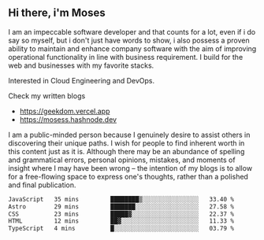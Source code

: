 ## Hi there, i'm Moses

I am an impeccable software developer and that counts for a lot, even if i do say so myself, but i don't just have words to show, i also possess a proven ability to maintain and enhance company software with the aim of improving operational functionality in line with business requirement. I build for the web and businesses with my favorite stacks.

Interested in Cloud Engineering and DevOps.

Check my written blogs
- https://geekdom.vercel.app
- https://mosess.hashnode.dev
  
I am a public-minded person because I genuinely desire to assist others in discovering their unique paths. I wish for people to find inherent worth in this content just as it is. Although there may be an abundance of spelling and grammatical errors, personal opinions, mistakes, and moments of insight where I may have been wrong – the intention of my blogs is to allow for a free-flowing space to express one's thoughts, rather than a polished and final publication.
<!--START_SECTION:waka-->

```txt
JavaScript   35 mins         ████████▒░░░░░░░░░░░░░░░░   33.40 %
Astro        29 mins         ███████░░░░░░░░░░░░░░░░░░   27.58 %
CSS          23 mins         █████▓░░░░░░░░░░░░░░░░░░░   22.37 %
HTML         12 mins         ██▓░░░░░░░░░░░░░░░░░░░░░░   11.33 %
TypeScript   4 mins          █░░░░░░░░░░░░░░░░░░░░░░░░   03.79 %
```

<!--END_SECTION:waka-->
